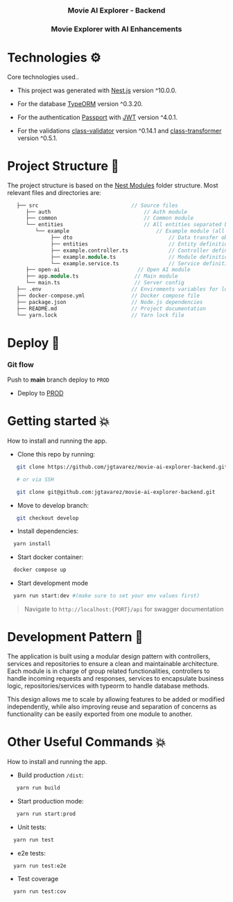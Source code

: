 <div align="center">
  <h3 align="center"> <b>Movie AI Explorer - Backend</b> </h3>
  <h3 align="center">Movie Explorer with AI Enhancements</h3> 
</div>

# Technologies ⚙️

Core technologies used..

- This project was generated with [Nest.js](https://nestjs.com) version ^10.0.0.

- For the database [TypeORM](https://typeorm.io) version ^0.3.20.

- For the authentication [Passport](http://www.passportjs.org) with [JWT](https://jwt.io) version ^4.0.1.

- For the validations [class-validator](https://yarnpkg.com/package?name=class-validator) version ^0.14.1 and [class-transformer](https://yarnpkg.com/package?name=class-transformer) version ^0.5.1.

# Project Structure 📐

The project structure is based on the [Nest Modules](https://docs.nestjs.com/modules) folder structure.
Most relevant files and directories are:

```v
   ├── src                              // Source files
      ├── auth                              // Auth module
      ├── common                            // Common module
      └── entities                          // All entities separated by modules
         └── example                            // Example module (all modules follow the same)
              ├── dto                               // Data transfer object
              ├── entities                          // Entity definition
              ├── example.controller.ts             // Controller definition
              ├── example.module.ts                 // Module definition
              └── example.service.ts                // Service definition
      ├── open-ai                         // Open AI module
      ├── app.module.ts                  // Main module
      └── main.ts                        // Server config 
   ├── .env                             // Enviroments variables for local
   ├── docker-compose.yml               // Docker compose file
   ├── package.json                     // Node.js dependencies
   ├── README.md                        // Project documentation
   └── yarn.lock                        // Yarn lock file
```

# Deploy 🚀

### Git flow

Push to **main** branch deploy to `PROD`

- Deploy to [PROD](https://movie-ai-explorer-backend.vercel.app/api)

# Getting started 💥

How to install and running the app.

- Clone this repo by running:

```bash
   git clone https://github.com/jgtavarez/movie-ai-explorer-backend.git

   # or via SSH

   git clone git@github.com:jgtavarez/movie-ai-explorer-backend.git
```

- Move to develop branch:

```bash
   git checkout develop
```

- Install dependencies:

```bash
  yarn install
```

- Start docker container:

```bash
  docker compose up
```

- Start development mode

```bash
  yarn run start:dev #(make sure to set your env values first)
```

> Navigate to `http://localhost:{PORT}/api` for swagger documentation

# Development Pattern 📝

The application is built using a modular design pattern with controllers, services and repositories to ensure a clean and maintainable architecture. Each module is in charge of group related functionalities, controllers to handle incoming requests and responses, services to encapsulate business logic, repositories/services with typeorm to handle database methods.

This design allows me to scale by allowing features to be added or modified independently, while also improving reuse and separation of concerns as functionality can be easily exported from one module to another.

# Other Useful Commands 💥

How to install and running the app.

- Build production `/dist`:

```bash
   yarn run build
```

- Start production mode:

```bash
   yarn run start:prod
```

- Unit tests:

```bash
  yarn run test
```

- e2e tests:

```bash
  yarn run test:e2e
```

- Test coverage

```bash
  yarn run test:cov
```